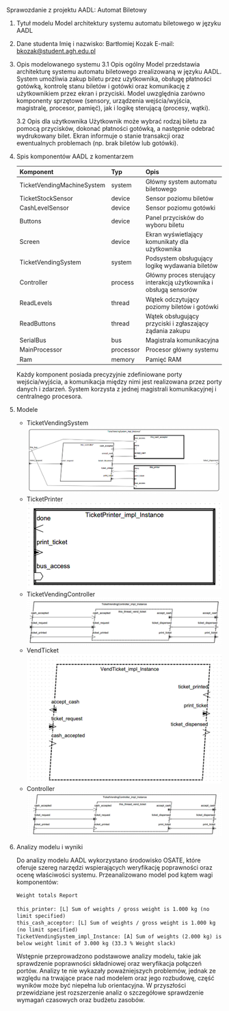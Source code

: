 Sprawozdanie z projektu AADL: Automat Biletowy

1. Tytuł modelu
   Model architektury systemu automatu biletowego w języku AADL

2. Dane studenta
   Imię i nazwisko: Bartłomiej Kozak
   E-mail: bkozak@student.agh.edu.pl

3. Opis modelowanego systemu
   3.1 Opis ogólny
   Model przedstawia architekturę systemu automatu biletowego zrealizowaną w języku AADL.
   System umożliwia zakup biletu przez użytkownika, obsługę płatności gotówką, kontrolę stanu biletów i gotówki oraz
   komunikację z użytkownikiem przez ekran i przyciski. Model uwzględnia zarówno komponenty sprzętowe (sensory,
   urządzenia wejścia/wyjścia, magistralę, procesor, pamięć), jak i logikę sterującą (procesy, wątki).

   3.2 Opis dla użytkownika
   Użytkownik może wybrać rodzaj biletu za pomocą przycisków, dokonać płatności gotówką, a następnie odebrać wydrukowany
   bilet. Ekran informuje o stanie transakcji oraz ewentualnych problemach (np. brak biletów lub gotówki).

4. Spis komponentów AADL z komentarzem

   | Komponent                  | Typ       | Opis                                                              |
   |----------------------------|-----------|-------------------------------------------------------------------|
   | TicketVendingMachineSystem | system    | Główny system automatu biletowego                                 |
   | TicketStockSensor          | device    | Sensor poziomu biletów                                            |
   | CashLevelSensor            | device    | Sensor poziomu gotówki                                            |
   | Buttons                    | device    | Panel przycisków do wyboru biletu                                 |
   | Screen                     | device    | Ekran wyświetlający komunikaty dla użytkownika                    |
   | TicketVendingSystem        | system    | Podsystem obsługujący logikę wydawania biletów                    |
   | Controller                 | process   | Główny proces sterujący interakcją użytkownika i obsługą sensorów |
   | ReadLevels                 | thread    | Wątek odczytujący poziomy biletów i gotówki                       |
   | ReadButtons                | thread    | Wątek obsługujący przyciski i zgłaszający żądania zakupu          |
   | SerialBus                  | bus       | Magistrala komunikacyjna                                          |
   | MainProcessor              | processor | Procesor główny systemu                                           |
   | Ram                        | memory    | Pamięć RAM                                                        |

   Każdy komponent posiada precyzyjnie zdefiniowane porty wejścia/wyjścia, a komunikacja między nimi jest realizowana
   przez porty danych i zdarzeń. System korzysta z jednej magistrali komunikacyjnej i centralnego procesora.

5. Modele
    - TicketVendingSystem
      ![](diagrams/ticketVendingSystem.png)
    - TicketPrinter
      ![](diagrams/ticketPrinter.png)
    - TicketVendingController
      ![](diagrams/ticketVendingController.png)
    - VendTicket
      ![](diagrams/ticketVend.png)
    - Controller
      ![](diagrams/controller.png)

6. Analizy modelu i wyniki

   Do analizy modelu AADL wykorzystano środowisko OSATE, które oferuje szereg narzędzi wspierających weryfikację
   poprawności oraz ocenę właściwości systemu.
   Przeanalizowano model pod kątem wagi komponentów:
   ```text
   Weight totals Report
   
   this_printer: [L] Sum of weights / gross weight is 1.000 kg (no limit specified)
   this_cash_acceptor: [L] Sum of weights / gross weight is 1.000 kg (no limit specified)
   TicketVendingSystem_impl_Instance: [A] Sum of weights (2.000 kg) is below weight limit of 3.000 kg (33.3 % Weight slack)
   ```
   Wstępnie przeprowadzono podstawowe analizy modelu, takie jak sprawdzenie poprawności składniowej oraz weryfikacja
   połączeń portów. Analizy te nie wykazały poważniejszych problemów, jednak ze względu na trwające prace nad modelem
   oraz jego rozbudowę, część wyników może być niepełna lub orientacyjna.
   W przyszłości przewidziane jest rozszerzenie analiz o szczegółowe sprawdzenie wymagań czasowych oraz budżetu zasobów.
